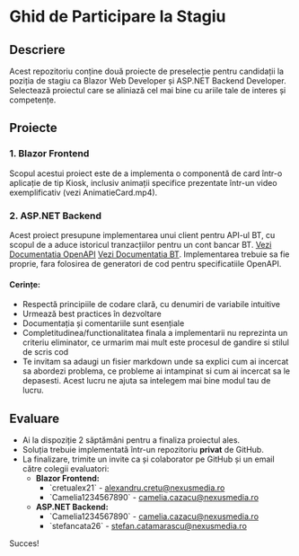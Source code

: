# Ghid de Participare la Stagiu

## Descriere
Acest repozitoriu conține două proiecte de preselecție pentru candidații la poziția de stagiu ca Blazor Web Developer și ASP.NET Backend Developer. Selectează proiectul care se aliniază cel mai bine cu ariile tale de interes și competențe.

## Proiecte

### 1. Blazor Frontend
Scopul acestui proiect este de a implementa o componentă de card într-o aplicație de tip Kiosk, inclusiv animații specifice prezentate într-un video exemplificativ (vezi AnimatieCard.mp4).

### 2. ASP.NET Backend
Acest proiect presupune implementarea unui client pentru API-ul BT, cu scopul de a aduce istoricul tranzacțiilor pentru un cont bancar BT. [Vezi Documentatia OpenAPI](https://apistorebt.ro/bt/sb/accounts-sandbox) [Vezi Documentatia BT](https://apistorebt.ro/bt/sb/sites/bt.sb.apistorebt.ro/themes/bt_psd2_theme/docs/How%20it%20Works_sb.pdf).
Implementarea trebuie sa fie proprie, fara folosirea de generatori de cod pentru specificatiile OpenAPI.

#### Cerințe:
- Respectă principiile de codare clară, cu denumiri de variabile intuitive
- Urmează best practices în dezvoltare
- Documentația și comentariile sunt esențiale
- Completitudinea/functionalitatea finala a implementarii nu reprezinta un criteriu eliminator, ce urmarim mai mult este procesul de gandire si stilul de scris cod
- Te invitam sa adaugi un fisier markdown unde sa explici cum ai incercat sa abordezi problema, ce probleme ai intampinat si cum ai incercat sa le depasesti. Acest lucru ne ajuta sa intelegem mai bine modul tau de lucru.

## Evaluare
- Ai la dispoziție 2 săptămâni pentru a finaliza proiectul ales.
- Soluția trebuie implementată într-un repozitoriu **privat** de GitHub.
- La finalizare, trimite un invite ca și colaborator pe GitHub și un email către colegii evaluatori:
  - **Blazor Frontend:**
    - \`cretualex21\` - alexandru.cretu@nexusmedia.ro
    - \`Camelia1234567890\` - camelia.cazacu@nexusmedia.ro
  - **ASP.NET Backend:**
    - \`Camelia1234567890\` - camelia.cazacu@nexusmedia.ro
    - \`stefancata26\` - stefan.catamarascu@nexusmedia.ro

Succes!
